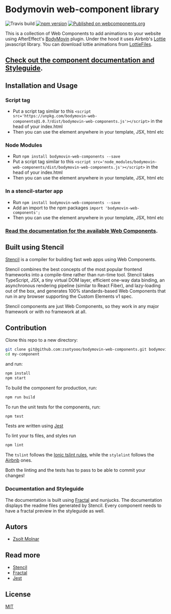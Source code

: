 # Bodymovin web-component library

![Travis build](https://travis-ci.com/zsotyooo/bodymovin-web-components.svg?branch=master) [![npm version](https://badge.fury.io/js/bodymovin-web-components.svg)](https://badge.fury.io/js/bodymovin-web-components) [![Published on webcomponents.org](https://img.shields.io/badge/webcomponents.org-published-blue.svg)](https://www.webcomponents.org/element/bodymovin-web-components)


This is a collection of Web Components to add animations to your website using AfterEffect's [BodyMovin](https://aescripts.com/bodymovin/) plugin. Under the hood it uses Airbnb's [Lottie](http://airbnb.io/lottie/) javascript library. You can download lottie animations from [LottieFiles](https://lottiefiles.com/).

## [Check out the component documentation and Styleguide](https://zsotyooo.github.io/bodymovin-web-components/).

## Installation and Usage

### Script tag

- Put a script tag similar to this `<script src='https://unpkg.com/bodymovin-web-components@1.0.7/dist/bodymovin-web-components.js'></script>` in the head of your index.html
- Then you can use the element anywhere in your template, JSX, html etc

### Node Modules
- Run `npm install bodymovin-web-components --save`
- Put a script tag similar to this `<script src='node_modules/bodymovin-web-components/dist/bodymovin-web-components.js'></script>` in the head of your index.html
- Then you can use the element anywhere in your template, JSX, html etc

### In a stencil-starter app
- Run `npm install bodymovin-web-components --save`
- Add an import to the npm packages `import 'bodymovin-web-components';`
- Then you can use the element anywhere in your template, JSX, html etc

### [Read the documentation for the available Web Components](https://zsotyooo.github.io/bodymovin-web-components/).

## Built using Stencil

[Stencil](https://stenciljs.com/) is a compiler for building fast web apps using Web Components.

Stencil combines the best concepts of the most popular frontend frameworks into a compile-time rather than run-time tool.  Stencil takes TypeScript, JSX, a tiny virtual DOM layer, efficient one-way data binding, an asynchronous rendering pipeline (similar to React Fiber), and lazy-loading out of the box, and generates 100% standards-based Web Components that run in any browser supporting the Custom Elements v1 spec.

Stencil components are just Web Components, so they work in any major framework or with no framework at all.

## Contribution

Clone this repo to a new directory:

```bash
git clone git@github.com:zsotyooo/bodymovin-web-components.git bodymovin-web-components
cd my-component
```

and run:

```bash
npm install
npm start
```

To build the component for production, run:

```bash
npm run build
```

To run the unit tests for the components, run:

```bash
npm test
```

Tests are written using [Jest](https://jestjs.io/)

To lint your ts files, and styles run

```bash
npm lint
```

The `tslint` follows the [Ionic tslint rules](https://github.com/ionic-team/tslint-ionic-rules), while the `stylelint` follows the [Airbnb](https://github.com/airbnb/css) ones.

Both the linting and the tests has to pass to be able to commit your changes!

### Documentation and Styleguide

The documentation is built using [Fractal](https://fractal.build/) and nunjucks. The documentation displays the readme files generated by Stencil.
Every component needs to have a fractal preview in the styleguide as well.

## Autors

- [Zsolt Molnar](https://www.linkedin.com/in/zsotyooo)

## Read more
- [Stencil](https://stenciljs.com/)
- [Fractal](https://fractal.build/)
- [Jest](https://jestjs.io/)

## License

[MIT](https://opensource.org/licenses/MIT)



